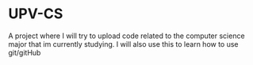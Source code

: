 # UPV-CS
A project where I will try to upload code related to the computer science major that im currently studying. I will also use this to learn how to use git/gitHub


